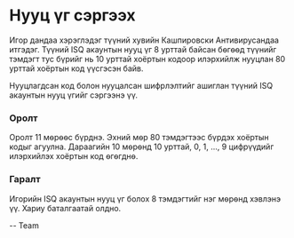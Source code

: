 Нууц үг сэргээх
===============
Игор дандаа хэрэглэдэг түүний хувийн Кашпировски Антивирусандаа итгэдэг. Түүний ISQ акаунтын нууц үг $8$ урттай байсан бѳгѳѳд түүнийг тэмдэгт тус бүрийг нь 10 урттай хоёртын кодоор илэрхийлж нууцлан $80$ урттай хоёртын код үүсгэсэн байв. 

Нууцлагдсан код болон нууцалсан шифрлэлтийг ашиглан түүний ISQ акаунтын нууц үгийг сэргээнэ үү.

### Оролт
Оролт $11$ мѳрѳѳс бүрднэ. Эхний мѳр $80$ тэмдэгтээс бүрдэх хоёртын кодыг агуулна. Дараагийн $10$ мѳрѳнд $10$ урттай, $0$, $1$, ..., $9$ цифрүүдийг илэрхийлэх хоёртын код ѳгѳгднѳ.  

### Гаралт
Игорийн ISQ акаунтын нууц үг болох $8$ тэмдэгтийг нэг мѳрѳнд хэвлэнэ үү. Хариу баталгаатай олдно. 

-- Team
